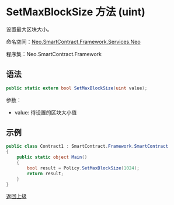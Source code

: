 # SetMaxBlockSize 方法 (uint)

设置最大区块大小。

命名空间：[Neo.SmartContract.Framework.Services.Neo](../../neo.md)

程序集：Neo.SmartContract.Framework

## 语法

```c#
public static extern bool SetMaxBlockSize(uint value);
```

参数：

- value: 待设置的区块大小值

## 示例

```c#
public class Contract1 : SmartContract.Framework.SmartContract
{
    public static object Main()
    {
        bool result = Policy.SetMaxBlockSize(1024);
        return result;
    }
}
```

[返回上级](../Policy.md)